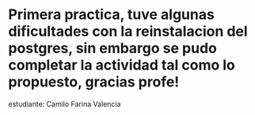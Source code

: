 # Primera practica, tuve algunas dificultades con la reinstalacion del postgres, sin embargo se pudo completar la actividad tal como lo propuesto, gracias profe!
estudiante: Camilo Farina Valencia
